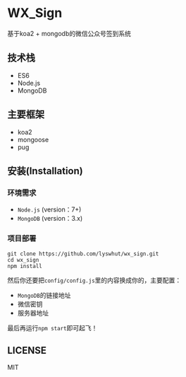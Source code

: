 # WX_Sign
基于koa2 + mongodb的微信公众号签到系统

## 技术栈
- ES6
- Node.js
- MongoDB

## 主要框架
- koa2
- mongoose
- pug

## 安装(Installation)

### 环境需求
- `Node.js` (version：7+)
- `MongoDB` (version：3.x)

### 项目部署
```
git clone https://github.com/lyswhut/wx_sign.git
cd wx_sign
npm install
```

然后你还要把`config/config.js`里的内容换成你的，主要配置：
- `MongoDB`的链接地址
- 微信密钥
- 服务器地址


最后再运行`npm start`即可起飞！

## LICENSE
MIT

